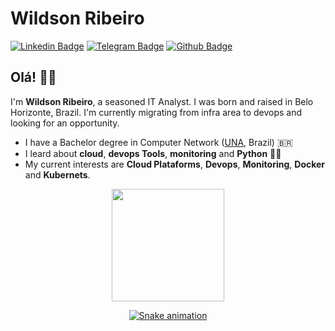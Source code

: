 # Wildson Ribeiro

[![Linkedin Badge](https://img.shields.io/badge/-LinkedIn-blue?style=flat-square&logo=Linkedin&logoColor=white&link=https://www.linkedin.com/in/wildson-ribeiro-a977445/)](https://www.linkedin.com/in/wildson-ribeiro-a977445/)
[![Telegram Badge](https://img.shields.io/badge/-Telegram-1ca0f1?style=flat-square&labelColor=1ca0f1&logo=telegram&logoColor=white&link=https://t.me/wilribeiro13)](https://t.me/wilribeiro13)
[![Github Badge](https://img.shields.io/badge/-Github-000?style=flat-square&logo=Github&logoColor=white&link=https://github.com/wilribeiro13)](https://github.com/wilribeiro13)

## Olá! 👋🏼

I'm **Wildson Ribeiro**, a seasoned IT Analyst. I was born and raised in Belo Horizonte, Brazil. I'm currently migrating from infra area to devops and looking for an opportunity.

- I have a Bachelor degree in Computer Network ([UNA](https://www.una.br/), Brazil) 🇧🇷
- I leard about **cloud**, **devops Tools**, **monitoring** and **Python** 🐍😎
- My current interests are **Cloud Plataforms**, **Devops**, **Monitoring**, **Docker** and **Kubernets**.

<div align="center">
  <a href="https://github.com/wilribeiro13">
  <img height="180em" src="https://github-readme-stats.vercel.app/api?username=wilribeiro13&show_icons=true&theme=dracula&include_all_commits=true&count_private=true"/>
      
  ![Snake animation](https://github.com/wilribeiro13/wilribeiro13/blob/output/github-contribution-grid-snake.svg)


